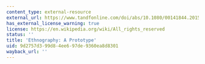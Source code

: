 ```yaml
---
content_type: external-resource
external_url: https://www.tandfonline.com/doi/abs/10.1080/00141844.2015.1133688?journalCode=retn20
has_external_license_warning: true
license: https://en.wikipedia.org/wiki/All_rights_reserved
status: ''
title: 'Ethnography: A Prototype'
uid: 9d2757d3-99d8-4ee6-97de-9360ea8d8301
wayback_url: ''
---
```

